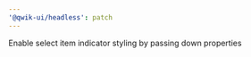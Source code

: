 ```yaml
---
'@qwik-ui/headless': patch
---
```


Enable select item indicator styling by passing down properties
